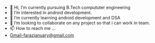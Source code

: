 - 👋 Hi, I’m currently pursuing B.Tech compututer engineering
- 👀 I’m interested in android development.
- 🌱 I’m currently learning android development and DSA 
- 💞️ I’m looking to collaborate on any project so that i can work in team.
- 📫 How to reach me ... 
- Gmail-farazjanuary@gmail.com

<!---
0701MF20/0701MF20 is a ✨ special ✨ repository because its `README.md` (this file) appears on your GitHub profile.
You can click the Preview link to take a look at your changes.
--->
